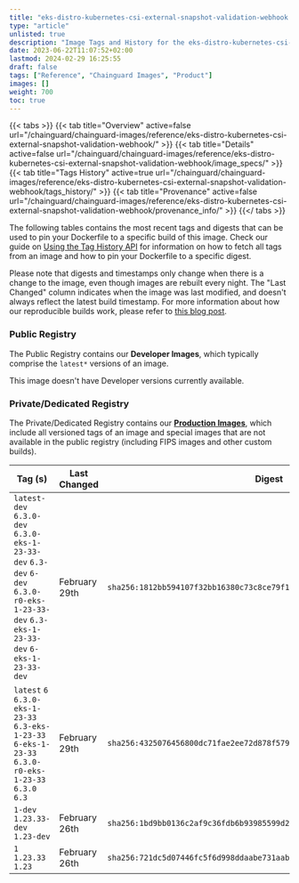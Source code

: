 ```yaml
---
title: "eks-distro-kubernetes-csi-external-snapshot-validation-webhook Image Tags History"
type: "article"
unlisted: true
description: "Image Tags and History for the eks-distro-kubernetes-csi-external-snapshot-validation-webhook Chainguard Image"
date: 2023-06-22T11:07:52+02:00
lastmod: 2024-02-29 16:25:55
draft: false
tags: ["Reference", "Chainguard Images", "Product"]
images: []
weight: 700
toc: true
---
```


{{< tabs >}}
{{< tab title="Overview" active=false url="/chainguard/chainguard-images/reference/eks-distro-kubernetes-csi-external-snapshot-validation-webhook/" >}}
{{< tab title="Details" active=false url="/chainguard/chainguard-images/reference/eks-distro-kubernetes-csi-external-snapshot-validation-webhook/image_specs/" >}}
{{< tab title="Tags History" active=true url="/chainguard/chainguard-images/reference/eks-distro-kubernetes-csi-external-snapshot-validation-webhook/tags_history/" >}}
{{< tab title="Provenance" active=false url="/chainguard/chainguard-images/reference/eks-distro-kubernetes-csi-external-snapshot-validation-webhook/provenance_info/" >}}
{{</ tabs >}}

The following tables contains the most recent tags and digests that can be used to pin your Dockerfile to a specific build of this image. Check our guide on [Using the Tag History API](/chainguard/chainguard-images/using-the-tag-history-api/) for information on how to fetch all tags from an image and how to pin your Dockerfile to a specific digest.

Please note that digests and timestamps only change when there is a change to the image, even though images are rebuilt every night. The "Last Changed" column indicates when the image was last modified, and doesn't always reflect the latest build timestamp. For more information about how our reproducible builds work, please refer to [this blog post](https://www.chainguard.dev/unchained/reproducing-chainguards-reproducible-image-builds).

### Public Registry
The Public Registry contains our **Developer Images**, which typically comprise the `latest*` versions of an image.

This image doesn't have Developer versions currently available.

### Private/Dedicated Registry
The Private/Dedicated Registry contains our **[Production Images](https://www.chainguard.dev/chainguard-images)**, which include all versioned tags of an image and special images that are not available in the public registry (including FIPS images and other custom builds).

| Tag (s)                                                                                                                                  | Last Changed  | Digest                                                                    |
|------------------------------------------------------------------------------------------------------------------------------------------|---------------|---------------------------------------------------------------------------|
|  `latest-dev` `6.3.0-dev` `6.3.0-eks-1-23-33-dev` `6.3-dev` `6-dev` `6.3.0-r0-eks-1-23-33-dev` `6.3-eks-1-23-33-dev` `6-eks-1-23-33-dev` | February 29th | `sha256:1812bb594107f32bb16380c73c8ce79f1ee33a911701efdcdceb4f75d5435140` |
|  `latest` `6` `6.3.0-eks-1-23-33` `6.3-eks-1-23-33` `6-eks-1-23-33` `6.3.0-r0-eks-1-23-33` `6.3.0` `6.3`                                 | February 29th | `sha256:4325076456800dc71fae2ee72d878f579ea47d9f93fe9bf92eba5cd2668ec303` |
|  `1-dev` `1.23.33-dev` `1.23-dev`                                                                                                        | February 26th | `sha256:1bd9bb0136c2af9c36fdb6b93985599d2568fc1b3a152cdc7cff88fca398001c` |
|  `1` `1.23.33` `1.23`                                                                                                                    | February 26th | `sha256:721dc5d07446fc5f6d998ddaabe731aab58d00c05dcf7c6c876e144fd5010b47` |

